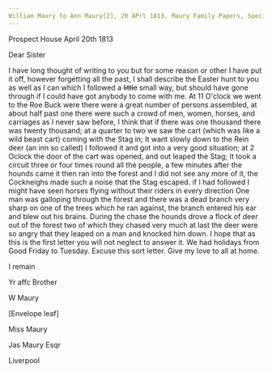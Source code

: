 ```yaml
---
William Maury to Ann Maury[2], 20 APrl 1813. Maury Family Papers, Special Collections Research Center, Swem Library, College of William and Mary. Box 1b folder 39
---
```


Prospect House April 20th 1813

Dear Sister

I have long thought of writing to you but for some reason or other I have put it off, however forgetting all the past, I shall describe the Easter hunt to you as well as I can which I followed a ~~little~~ small way, but should have gone through if I could have got anybody to come with me. At 11 O'clock we went to the Roe Buck were there were a great number of persons assembled, at about half past one there were such a crowd of men, women, horses, and carriages as I never saw before, I think that if there was one thousand there was twenty thousand; at a quarter to two we saw the cart (which was like a wild beast cart) coming with the Stag in; It want slowly down to the Rein deer (an inn so called) I followed it and got into a very good situation; at 2 Oclock the door of the cart was opened, and out leaped the Stag; It took a circuit three or four times round all the people, a few minutes after the hounds came it then ran into the forest and I did not see any more of it, the Cockneighs made such a noise that the Stag escaped. if I had followed I might have seen horses flying without their riders in every direction One man was galloping through the forest and there was a dead branch very sharp on one of the trees which he ran against, the branch entered his ear and blew out his brains. During the chase the hounds drove a flock of deer out of the forest two of which they chased very much at last the deer were so angry that they leaped on a man and knocked him down. I hope that as this is the first letter you will not neglect to answer it. We had holidays from Good Friday to Tuesday. Excuse this sort letter. Give my love to all at home.

I remain

Yr affc Brother

W Maury

[Envelope leaf]

Miss Maury

Jas Maury Esqr

Liverpool